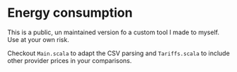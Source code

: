 # Energy consumption

This is a public, un maintained version fo a custom tool I made to myself. Use at your own risk.

Checkout `Main.scala` to adapt the CSV parsing and `Tariffs.scala` to include other provider prices in your comparisons.